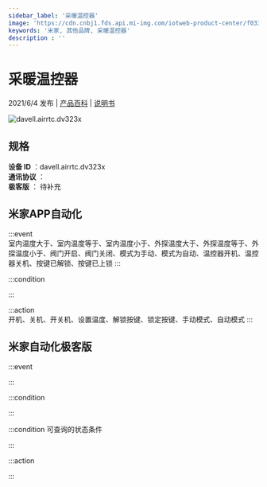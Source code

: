 ```yaml
---
sidebar_label: '采暖温控器'
image: 'https://cdn.cnbj1.fds.api.mi-img.com/iotweb-product-center/f033dd98514e3a74e3da461bf72aa9de_DV321拟物图168.png?GalaxyAccessKeyId=AKVGLQWBOVIRQ3XLEW&Expires=9223372036854775807&Signature=moYjSGNRHoYZVPM/3BrcIADjx80='
keywords: '米家, 其他品牌, 采暖温控器'
description : ''
---
```

# 采暖温控器

2021/6/4 发布 | [产品百科](https://home.mi.com/webapp/content/baike/product/index.html?model=davell.airrtc.dv323x/) | [说明书](https://home.mi.com/views/introduction.html?model=davell.airrtc.dv323x&region=cn)

![davell.airrtc.dv323x](https://cdn.cnbj1.fds.api.mi-img.com/iotweb-product-center/f033dd98514e3a74e3da461bf72aa9de_DV321拟物图168.png?GalaxyAccessKeyId=AKVGLQWBOVIRQ3XLEW&Expires=9223372036854775807&Signature=moYjSGNRHoYZVPM/3BrcIADjx80=)

## 规格  
> 
**设备 ID** ：davell.airrtc.dv323x  
**通讯协议** ：  
**极客版**  ： 待补充 


## 米家APP自动化  

:::event  
室内温度大于、室内温度等于、室内温度小于、外探温度大于、外探温度等于、外探温度小于、阀门开启、阀门关闭、模式为手动、模式为自动、温控器开机、温控器关机、按键已解锁、按键已上锁
:::

:::condition  

:::

:::action   
开机、关机、开关机、设置温度、解锁按键、锁定按键、手动模式、自动模式
:::

## 米家自动化极客版  

:::event  

:::

:::condition  

:::

:::condition 可查询的状态条件  

:::

:::action  

:::

        
